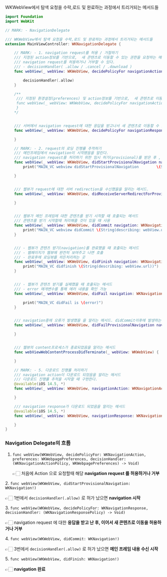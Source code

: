 WKWebView에서 탐색 요청을 수락,로드 및 완료하는 과정에서 트리거되는 메서드들

```swift
import Foundation
import WebKit

// MARK: - NavigationDelegate

/// WKWebView에서 탐색 요청을 수락,로드 및 완료하는 과정에서 트리거되는 메서드들
extension MainViewController: WKNavigationDelegate {

    // MARK: - 1. navigation request를 허용 / 거절하기
    /// 지정된 action정보를 기반으로,  새 콘텐츠로 이동할 수 있는 권한을 요청하는 메서드.
    /// navigation request를 허용하거나 거부할 수 있다.
    /// - decisionHandler( .allow / .cancel / .download )
    func webView(_ webView: WKWebView, decidePolicyFor navigationAction: WKNavigationAction, decisionHandler: @escaping (WKNavigationActionPolicy) -> Void) {

        decisionHandler(.allow)
    }

    /**
     /// 지정된 환경설정(preferences) 및 action정보를 기반으로,  새 콘텐츠로 이동할 수 있는 권한을 요청하는 메서드.
     func webView(_ webView: WKWebView, decidePolicyFor navigationAction: WKNavigationAction, preferences: WKWebpagePreferences, decisionHandler: @escaping (WKNavigationActionPolicy, WKWebpagePreferences) -> Void) {
     }
    */


    /// 서버에서 navigation request에 대한 응답을 받고나서 새 콘텐츠로 이동할 수 있는 권한을 요청하는 메서드
    func webView(_ webView: WKWebView, decidePolicyFor navigationResponse: WKNavigationResponse, decisionHandler: @escaping (WKNavigationResponsePolicy) -> Void) {

    }

    // MARK: - 2. request의 로딩 진행률 추적하기
    /// 메인프레임에서 navigation이 시작됐음을 알린다.
    /// navigation request를 처리하기 위한 임시 허가(provisional)를 받은 후 , 해당 요청에 대한 응답을 받기전에 호출되는 메서드.
    func webView(_ webView: WKWebView, didStartProvisionalNavigation navigation: WKNavigation!) {
        print("MAIN_VC webview didStartProvisionalNavigation        \(String(describing: webView.url))")

    }


    /// 웹뷰가 request에 대한 서버 redirection을 수신했을을 알리는 메서드.
    func webView(_ webView: WKWebView, didReceiveServerRedirectForProvisionalNavigation navigation: WKNavigation!) {

    }


    /// 웹뷰가 메인 프레임에 대한 콘텐츠를 받기 시작할 때 호출되는 메서드
    /// 콘텐츠를 받기 시작할때 처리해줄 것이 있을 때 사용
    func webView(_ webView: WKWebView, didCommit navigation: WKNavigation!) {
        print("MAIN_VC webview didCommit \(String(describing: webView.url))")
    }


    /// - 웹뷰가 콘텐츠 받기(navigation)를 완료했을 때 호출되는 메서드
    /// - 웹페이지가 웹뷰에 완전히 보여주고 나면 호출
    /// - 완료후에 로딩뷰를 히든처리하는 곳
    func webView(_ webView: WKWebView, didFinish navigation: WKNavigation!) {
        print("MAIN_VC didfinish \(String(describing: webView.url))")
    }


    /// - 웹뷰가 콘텐츠 받기를 실패했을 때 호출되는 메서드
    /// - error 매개변수를 통해 에러 내용을 확인 가능
    func webView(_ webView: WKWebView, didFail navigation: WKNavigation!, withError error: Error) {

        print("MAIN_VC didFail is \(error)")
    }


    /// navigation중에 오류가 발생했을 을 알리는 메서드. didCommit이후에 발생하는 에러에 대해 호출한다.
    func webView(_ webView: WKWebView, didFailProvisionalNavigation navigation: WKNavigation!, withError error: Error) {

    }


    /// 웹뷰의 content프로세스가 종료되었음을 알리는 메서드
    func webViewWebContentProcessDidTerminate(_ webView: WKWebView) {

    }

    // MARK: - 5. 다운로드 진행률 처리하기
    /// navigation action이 다운로드 되었음을 알리는 메서드
    /// 다운로드 진행률 추적을 시작할 때 구현한다.
    @available(iOS 14.5, *)
    func webView(_ webView: WKWebView, navigationAction: WKNavigationAction, didBecome download: WKDownload) {

    }

    /// navigation response가 다운로드 되었음을 알리는 메서드
    @available(iOS 14.5, *)
    func webView(_ webView: WKWebView, navigationResponse: WKNavigationResponse, didBecome download: WKDownload) {

    }
}
```

### Navigation Delegate의 흐름

1. `func webView(WKWebView, decidePolicyFor: WKNavigationAction, preferences: WKWebpagePreferences, decisionHandler: (WKNavigationActionPolicy, WKWebpagePreferences) -> Void)`

   👉🏻 처음에 Action 으로 요청할때 해당 **navigation request 를 허용하거나 거부**

2. `func webView(WKWebView, didStartProvisionalNavigation: WKNavigation!)`

👉🏻 1번에서 `decisionHandler(.allow)` 로 허가 났으면 **navigation 시작**

3. `func webView(WKWebView, decidePolicyFor: WKNavigationResponse, decisionHandler: (WKNavigationResponsePolicy) -> Void)`

👉🏻 navigation request 에 대한 **응답을 받고 난 후, 이어서 새 콘텐츠로 이동을 허용하거나 거부**

4. `func webView(WKWebView, didCommit: WKNavigation!)`

👉🏻 3번에서 `decisionHandler(.allow)` 로 허가 났으면 **메인 프레임 내용 수신 시작**

5. `func webView(WKWebView, didFinish: WKNavigation!)`

👉🏻 **navigation 완료**
